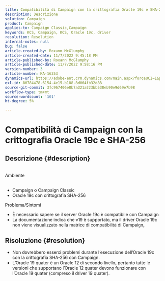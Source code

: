 ```yaml
---
title: Compatibilità di Campaign con la crittografia Oracle 19c e SHA-256
description: Descrizione
solution: Campaign
product: Campaign
applies-to: Campaign Classic,Campaign
keywords: KCS, Campaign, KCS, Oracle 19c, driver
resolution: Resolution
internal-notes: null
bug: false
article-created-by: Roxann McGlumphy
article-created-date: 11/7/2022 9:45:18 PM
article-published-by: Roxann McGlumphy
article-published-date: 11/7/2022 9:58:16 PM
version-number: 3
article-number: KA-16353
dynamics-url: https://adobe-ent.crm.dynamics.com/main.aspx?forceUCI=1&pagetype=entityrecord&etn=knowledgearticle&id=391fe572-e55e-ed11-9561-6045bd006704
exl-id: 80784478-6154-4e15-b188-8d064fb32d83
source-git-commit: 3fc967406e8b7a321a223bb538eb90e9d69e7b98
workflow-type: tm+mt
source-wordcount: '101'
ht-degree: 5%

---
```


# Compatibilità di Campaign con la crittografia Oracle 19c e SHA-256

## Descrizione {#description}

<br>Ambiente<br><br>
- Campaign o Campaign Classic
- Oracle 19c con crittografia SHA-256

Problema/Sintomi
- È necessario sapere se il server Oracle 19c è compatibile con Campaign
- La documentazione indica che v19 è supportato, ma il driver Oracle 19c non viene visualizzato nella matrice di compatibilità di Campaign,



## Risoluzione {#resolution}


- Non dovrebbero esserci problemi durante l’esecuzione dell’Oracle 19c con la crittografia SHA-256 con Campaign.
- L’Oracle 19 quater è un Oracle 12 di secondo livello, pertanto tutte le versioni che supportano l’Oracle 12 quater devono funzionare con l’Oracle 19 quater (compreso il driver 19 quater).
